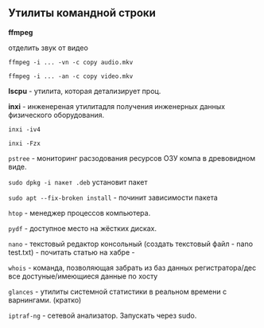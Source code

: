 ## Утилиты командной строки ##

**ffmpeg**

отделить звук от видео

`ffmpeg -i ... -vn -c copy audio.mkv`

`ffmpeg -i ... -an -c copy video.mkv`

**lscpu** - утилита, которая детализирует проц.

**inxi** - инженереная утилитадля получения инженерных данных физического оборудования. 

`inxi -iv4`

`inxi -Fzx`

`pstree` - мониторинг расзодования ресурсов ОЗУ компа в древовидном виде.

`sudo dpkg -i пакет .deb` установит пакет

`sudo apt --fix-broken install` - починит зависимости пакета
 
`htop` -  менеджер процессов компьютера.

`pydf` - доступное место на жёстких дисках.

`nano` - текстовый редактор консольный (создать текстовый файл - nano test.txt) - почитать статью на хабре -

`whois` - команда, позволяющая забрать из баз данных регистратора/дес все достуные/имеющиеся данные по хосту

`glances` - утилиты системной статистики в реальном времени с варнингами. (кратко)

`iptraf-ng` - сетевой анализатор. Запускать через sudo.
